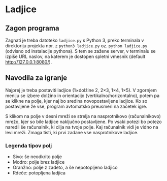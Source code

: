 # Ladjice
## Zagon programa
Zagnati je treba datoteko `ladjice.py` s Python 3, preko terminala v direktoriju projekta npr. z `python3 ladjice.py` oz. `python ladjice.py` (odvisno od instalacije pythona). 
S tem se zažene server, v terminalu se izpiše URL naslov, na katerem je dostopen spletni vmesnik (default http://127.0.0.1:8080/). 

## Navodila za igranje
Najprej je treba postaviti ladjice (1×dolžine 2, 2×3, 1×4, 1×5). V zgornjem meniju se izbere dolžino in orientacijo (vertikalno/horizontalno), potem pa se klikne na polje, kjer naj bo sredina novopostavljene ladjice. Ko so postavljene že vse, program avtomatsko preusmeri na začetek igre.  

S klikom na polje v desni mreži se strelja na nasprotnikovo (računalnikovo) mrežo, kjer so bile ladjice naključno postavljene. Po vsaki potezi bo potezo naredil še računalnik, ki cilja na tvoje polje. Kaj računalnik vidi je vidno na levi mreži. Zmaga tisti, ki prvi zadane vse nasprotnikove ladjice.

### Legenda tipov polj
- Sivo: še neodkrito polje
- Modro: polje brez ladjice
- Oranžno: polje z zadeto, a še nepotopljeno ladjico
- Rdeče: potopljena ladjica